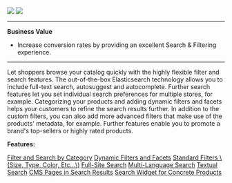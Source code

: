 <div class='feature-text'>
    <div class='feature-images'>
    <img class="light-mode" src="https://spryker.s3.eu-central-1.amazonaws.com/docs/Document+360/Capabilities+icons/light/search.svg"/>
    <img class="dark-mode" src="https://spryker.s3.eu-central-1.amazonaws.com/docs/Document+360/Capabilities+icons/dark/search.svg"/>
    </div>
    <div class="feature-text-wrap">

***
**Business Value**
* Increase conversion rates by providing an excellent Search & Filtering experience.
***

Let shoppers browse your catalog quickly with the highly flexible filter and search features. The out-of-the-box Elasticsearch technology allows you to include full-text search, autosuggest and autocomplete. Further search features let you set individual search preferences for multiple stores, for example. Categorizing your products and adding dynamic filters and facets helps your customers to refine the search results further. In addition to the custom filters, you can also add more advanced filters that make use of the products' metadata, for example. Further features enable you to promote a brand's top-sellers or highly rated products.
        </div>
</div>

**Features:**
<div>
<a class="feature-link" href="https://documentation.spryker.com/docs/filter-search-by-category">Filter and Search by Category</a>
    <a class="feature-link" href="https://documentation.spryker.com/docs/dynamic-filter-facets">Dynamic Filters and Facets</a>
<a class="feature-link" href="https://documentation.spryker.com/docs/standard-filters">Standard Filters \(Size, Type, Color, Etc...\)</a>
<a class="feature-link" href="https://documentation.spryker.com/docs/full-site-search">Full-Site Search</a>
<a class="feature-link" href="https://documentation.spryker.com/docs/multi-language-search">Multi-Language Search</a>
<a class="feature-link" href="https://documentation.spryker.com/docs/textual-search">Textual Search</a>
<a class="feature-link" href="https://documentation.spryker.com/docs/cms-pages-in-search-results-201903">CMS Pages in Search Results</a>
<a class="feature-link" href="https://documentation.spryker.com/docs/search-widget-for-concrete-products-201903">Search Widget for Concrete Products</a>